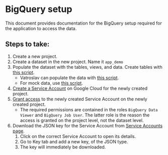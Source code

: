 # BigQuery setup

This document provides documentation for the BigQuery setup required for the application to access the data.

## Steps to take:

1. Create a new project.
2. Create a dataset in the new project. Name it `app_demo`
3. Populate the dataset with the tables, views, and data. Create tables with [this script](/bigquery/create_tables.sql).
   - Vatroslav can populate the data with [this script](/bigquery/insert_demo_data.sql).
   - For mock data, use [this script](/mock_data.sql).
4. [Create a Service Account](https://console.cloud.google.com/iam-admin/serviceaccounts) on Google Cloud for the newly created project.
5. [Grant access](https://console.cloud.google.com/iam-admin/iam) to the newly created Service Account on the newly created project.
   - The required permissions are contained in the roles `BigQuery Data Viewer` and `BigQuery Job User`. The latter role is the reason the access is granted on the project level, not the dataset level.
6. Download the JSON key for the Service Account from [Service Accounts page](https://console.cloud.google.com/iam-admin/serviceaccounts).
   1. Click on the correct Service Account to open its details.
   2. Go to Key tab and add a new key, of the JSON type.
   3. The key will immediately be downloaded.
